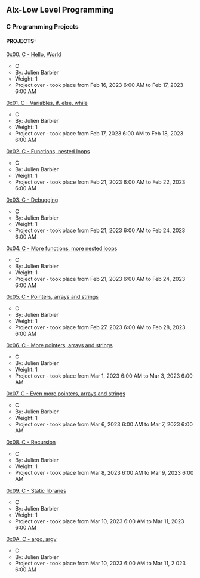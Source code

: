 <h2>Alx-Low Level Programming</h2>

<h3>C Programming Projects</h3>


<h4>PROJECTS:</h4>

<dl>
<dt><a href="https://github.com/iAdamo/alx-low_level_programming/tree/main/0x00-hello_world">0x00. C - Hello, World</a>
<ul style="list-style-type:circle;">
<li>C</li>
<li>By: Julien Barbier</li>
<li>Weight: 1</li>
<li>Project over - took place from Feb 16, 2023 6:00 AM to Feb 17, 2023 6:00 AM</li>
</ul>
</dt>
</dl>

<dl>
<dt><a href="https://github.com/iAdamo/alx-low_level_programming/tree/main/0x01-variables_if_else_while">0x01. C - Variables, if, else, while</a>
<ul style="list-style-type:circle;">
<li>C</li>
<li>By: Julien Barbier</li>
<li>Weight: 1</li>
<li>Project over - took place from Feb 17, 2023 6:00 AM to Feb 18, 2023 6:00 AM</li>
</ul>
</dt>
</dl>

<dl>
<dt><a href="https://github.com/iAdamo/alx-low_level_programming/tree/main/0x02-functions_nested_loops">0x02. C - Functions, nested loops</a>
<ul style="list-style-type:circle;">
<li>C</li>
<li>By: Julien Barbier</li>
<li>Weight: 1</li>
<li>Project over - took place from Feb 21, 2023 6:00 AM to Feb 22, 2023 6:00 AM</li>
</ul>
</dt>
</dl>

<dl>
<dt><a href="https://github.com/iAdamo/alx-low_level_programming/tree/main/0x03-debugging">0x03. C - Debugging</a>
<ul style="list-style-type:circle;">
<li>C</li>
<li>By: Julien Barbier</li>
<li>Weight: 1</li>
<li>Project over - took place from Feb 21, 2023 6:00 AM to Feb 24, 2023 6:00 AM</li>
</ul>
</dt>
</dl>

<dl>
<dt><a href="https://github.com/iAdamo/alx-low_level_programming/tree/main/0x04-more_functions_nested_loops">0x04. C - More functions, more nested loops</a>
<ul style="list-style-type:circle;">
<li>C</li>
<li>By: Julien Barbier</li>
<li>Weight: 1</li>
<li>Project over - took place from Feb 21, 2023 6:00 AM to Feb 24, 2023 6:00 AM</li>
</ul>
</dt>
</dl>

<dl>
<dt><a href="https://github.com/iAdamo/alx-low_level_programming/tree/main/0x05-pointers_arrays_strings">0x05. C - Pointers, arrays and strings</a>
<ul style="list-style-type:circle;">
<li>C</li>
<li>By: Julien Barbier</li>
<li>Weight: 1</li>
<li>Project over - took place from Feb 27, 2023 6:00 AM to Feb 28, 2023 6:00 AM</li>
</ul>
</dt>
</dl>

<dl>
<dt><a href="https://github.com/iAdamo/alx-low_level_programming/tree/main/0x06-pointers_arrays_strings">0x06. C - More pointers, arrays and strings</a>
<ul style="list-style-type:circle;">
<li>C</li>
<li>By: Julien Barbier</li>
<li>Weight: 1</li>
<li>Project over - took place from Mar 1, 2023 6:00 AM to Mar 3, 2023 6:00 AM</li>
</ul>
</dt>
</dl>

<dl>
<dt><a href="https://github.com/iAdamo/alx-low_level_programming/tree/main/0x07-pointers_arrays_strings">0x07. C - Even more pointers, arrays and strings</a>
<ul style="list-style-type:circle;">
<li>C</li>
<li>By: Julien Barbier</li>
<li>Weight: 1</li>
<li>Project over - took place from Mar 6, 2023 6:00 AM to Mar 7, 2023 6:00 AM</li>
</ul>
</dt>
</dl>

<dl>
<dt><a href="https://github.com/iAdamo/alx-low_level_programming/tree/main/0x08-recursion">0x08. C - Recursion</a>
<ul style="list-style-type:circle;">
<li>C</li>
<li>By: Julien Barbier</li>
<li>Weight: 1</li>
<li>Project over - took place from Mar 8, 2023 6:00 AM to Mar 9, 2023 6:00 AM</li>
</ul>
</dt>
</dl>

<dl>
<dt><a href="https://github.com/iAdamo/alx-low_level_programming/tree/main/0x09-static_libraries">0x09. C - Static libraries</a>
<ul style="list-style-type:circle;">
<li>C</li>
<li>By: Julien Barbier</li>
<li>Weight: 1</li>
<li>Project over - took place from Mar 10, 2023 6:00 AM to Mar 11, 2023 6:00 AM</li>
</ul>
</dt>
</dl>

<dl>
<dt><a href="[200~https://github.com/iAdamo/alx-low_level_programming/tree/main/0x0A-argc_argv">0x0A. C - argc, argv</a>
<ul style="list-style-type:circle;">
<li>C</li>
<li>By: Julien Barbier</li>
<li>Project over - took place from Mar 10, 2023 6:00 AM to Mar 11, 2    023 6:00 AM</li>
</ul>
</dt>
</dl>
